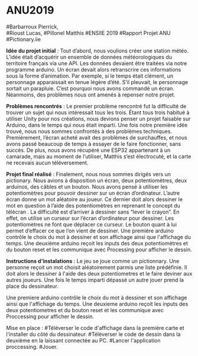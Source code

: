 # ANU2019

#Barbarroux Pierrick,                            
#Rioust Lucas,
#Pillonel Matthis
                                                            #ENSIIE 2019
                                                          #Rapport Projet ANU
                                                           #Pictionary.iie


**Idée du projet initial** : 
Tout d’abord, nous voulions créer une station météo. L’idée était d’acquérir un ensemble de données météorologiques du territoire français via une API. Les données devaient être traitées via notre programme arduino. Un écran devait alors retranscrire ces informations sous la forme d’animation. Par exemple, si le temps était clément, un personnage apparaissait en tenue légère d’été. S’il pleuvait, le personnage sortait un parapluie. C’est pourquoi nous avons commandé un écran. Néanmoins, des problèmes nous ont amenés à repenser notre projet.


**Problèmes rencontrés** : 
Le premier problème rencontré fut la difficulté de trouver un sujet qui nous intéressait tous les trois. Étant tous trois habitué à utiliser Unity pour nos créations, nous devions penser un projet faisable sur Arduino, dans le temps qui nous était imparti. Une fois notre première idée trouvé, nous nous sommes confrontés à des problèmes techniques. Premièrement, l’écran acheté avait des problèmes de surchauffes, et nous avons passé beaucoup de temps à essayer de le faire fonctionner, sans succès. De plus, nous avons récupéré une ESP32 appartenant à un camarade, mais au moment de l’utiliser, Matthis s’est électrocuté, et la carte ne recevais aucun téléversement. 
    


**Projet final réalisé** :
Finalement, nous nous sommes dirigés vers un pictionary. Nous avions à disposition un écran, deux potentiomètres, deux arduinos, des câbles et un bouton. Nous avons pensé à utiliser les potentiomètres pour pouvoir dessiner sur un écran d’ordinateur. L’autre écran donne un mot aléatoire au joueur. Ce dernier doit alors dessiner le mot en question à l’aide des potentiomètres en reprenant le concept du télécran . La difficulté est d’arriver à dessiner sans “lever le crayon”. En effet, on utilise un curseur sur l’écran d’ordinateur pour dessiner. Les potentiomètres ne font que déplacer ce curseur. Le bouton quant à lui permet d’effacer ce que l’on vient de dessiner. Une première arduino contrôle le choix du mot à dessiner et son affichage ainsi que l'affichage du temps. Une deuxième arduino reçoit les inputs des deux potentiomètres et du bouton reset et les communique avec Processing pour afficher le dessin.

**Instructions d'instalations** :
Le jeu se joue comme un pictionnary. Une personne reçoit un mot choisit aléatoirement parmis une liste prédéfinie. 
Il doit alors le dessiner à l'aide des deux potentiometres et le faire deviner aux autres joueurs. Une fois le temps imparti dépassé un autre jouer prend la place du dessinateur.

Une premiere arduino contrôle le choix du mot à dessiner et son affichage ainsi que l'affichage du temps. 
Une deuxieme arduino reçoit les inputs des deux potentiometres et du bouton reset et les communique avec Proccessing pour afficher le dessin. 

Mise en place : #Téléverser le code d'affichage dans la première carte et l'installer du côté du dessinateur. 
		        #Téléverser le code de dessin dans la deuxième en la laissant connectée au PC. 
		        #Lancer l'application proccessing. 
		        #Jouer.

